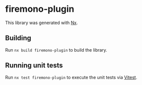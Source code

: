 # firemono-plugin

This library was generated with [Nx](https://nx.dev).

## Building

Run `nx build firemono-plugin` to build the library.

## Running unit tests

Run `nx test firemono-plugin` to execute the unit tests via [Vitest](https://vitest.dev/).
